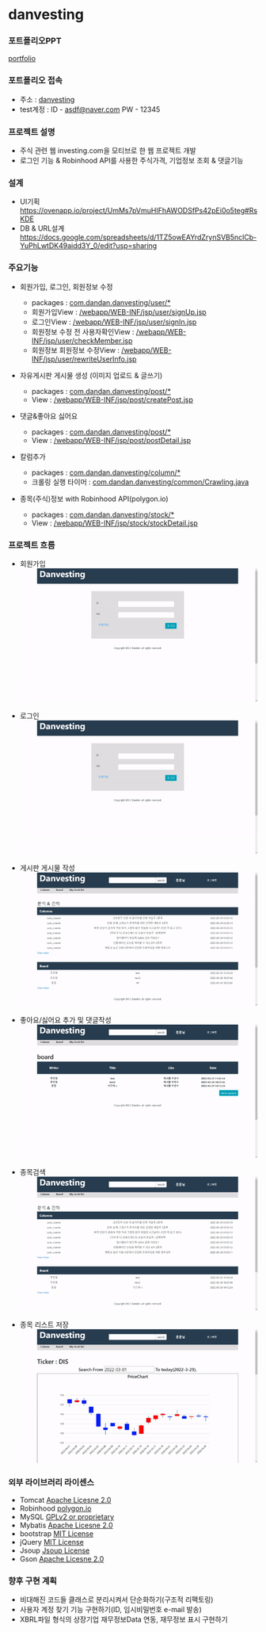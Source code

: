 # danvesting
### 포트폴리오PPT
[portfolio](portfolioPPT.pdf)

### 포트폴리오 접속
* 주소 : [danvesting](http://www.dandandevelop.com:8080/main)
* test계정 : ID - asdf@naver.com  PW - 12345

### 프로젝트 설명
* 주식 관련 웹 investing.com을 모티브로 한 웹 프로젝트 개발
* 로그인 기능 & Robinhood API를 사용한 주식가격, 기업정보 조회 & 댓글기능

### 설계
* UI기획
  https://ovenapp.io/project/UmMs7pVmuHIFhAWODSfPs42pEi0o5teg#RsKDE
* DB & URL설계
  https://docs.google.com/spreadsheets/d/1TZ5owEAYrdZrynSVB5nclCb-YuPhLwtDK49aidd3Y_0/edit?usp=sharing
  
### 주요기능
* 회원가입, 로그인, 회원정보 수정
  * packages : [com.dandan.danvesting/user/*](https://github.com/HSNURcat/danvesting/tree/master/src/main/java/com/dandan/danvesting/user)
  * 회원가입View : [/webapp/WEB-INF/jsp/user/signUp.jsp](https://github.com/HSNURcat/danvesting/blob/master/src/main/webapp/WEB-INF/jsp/user/signUp.jsp)
  * 로그인View : [/webapp/WEB-INF/jsp/user/signIn.jsp](https://github.com/HSNURcat/danvesting/blob/master/src/main/webapp/WEB-INF/jsp/user/signIn.jsp)
  * 회원정보 수정 전 사용자확인View : [/webapp/WEB-INF/jsp/user/checkMember.jsp](https://github.com/HSNURcat/danvesting/blob/master/src/main/webapp/WEB-INF/jsp/user/checkMember.jsp)
  * 회원정보 회원정보 수정View : [/webapp/WEB-INF/jsp/user/rewriteUserInfo.jsp](https://github.com/HSNURcat/danvesting/blob/master/src/main/webapp/WEB-INF/jsp/user/rewriteUserInfo.jsp)
  
* 자유게시판 게시물 생성 (이미지 업로드 & 글쓰기)
  * packages : [com.dandan.danvesting/post/*](https://github.com/HSNURcat/danvesting/tree/master/src/main/java/com/dandan/danvesting/post)
  * View : [/webapp/WEB-INF/jsp/post/createPost.jsp](https://github.com/HSNURcat/danvesting/blob/master/src/main/webapp/WEB-INF/jsp/post/createPost.jsp)

* 댓글&좋아요 싫어요
  * packages : [com.dandan.danvesting/post/*](https://github.com/HSNURcat/danvesting/tree/master/src/main/java/com/dandan/danvesting/post)
  * View : [/webapp/WEB-INF/jsp/post/postDetail.jsp](https://github.com/HSNURcat/danvesting/blob/master/src/main/webapp/WEB-INF/jsp/post/postDetail.jsp)

* 칼럼추가
  * packages : [com.dandan.danvesting/column/*](https://github.com/HSNURcat/danvesting/tree/master/src/main/java/com/dandan/danvesting/column)
  * 크롤링 실행 타이머 : [com.dandan.danvesting/common/Crawling.java](https://github.com/HSNURcat/danvesting/blob/master/src/main/java/com/dandan/danvesting/common/Crawling.java)
  
* 종목(주식)정보 with Robinhood API(polygon.io)
  * packages : [com.dandan.danvesting/stock/*](https://github.com/HSNURcat/danvesting/tree/master/src/main/java/com/dandan/danvesting/stock)
  * View : [/webapp/WEB-INF/jsp/stock/stockDetail.jsp](https://github.com/HSNURcat/danvesting/blob/master/src/main/webapp/WEB-INF/jsp/stock/stockDetail.jsp)

### 프로젝트 흐름
* 회원가입  
  ![signUp](demo/sign_up.gif)
 
* 로그인  
  ![signIn](demo/sign_in.gif)

* 게시판 게시물 작성  
  ![addPost](demo/add_post2.gif)

* 좋아요/싫어요 추가 및 댓글작성  
  ![likeHateComment](demo/like_hate_comment.gif)

* 종목검색  
  ![searchStock](demo/search_stock.gif)

* 종목 리스트 저장  
  ![addStockList](demo/add_stock_list.gif)

### 외부 라이브러리 라이센스
* Tomcat [Apache Licesne 2.0](https://www.apache.org/licenses/LICENSE-2.0)
* Robinhood [polygon.io](https://polygon.io/eula)
* MySQL [GPLv2 or proprietary](https://www.gnu.org/licenses/old-licenses/gpl-2.0.html)
* Mybatis [Apache Licesne 2.0](https://www.apache.org/licenses/LICENSE-2.0)
* bootstrap [MIT License](https://opensource.org/licenses/MIT)
* jQuery [MIT License](https://opensource.org/licenses/MIT)
* Jsoup [Jsoup License](https://jsoup.org/license)
* Gson [Apache Licesne 2.0](https://www.apache.org/licenses/LICENSE-2.0)

### 향후 구현 계획
* 비대해진 코드들 클래스로 분리시켜서 단순화하기(구조적 리팩토링)
* 사용자 계정 찾기 기능 구현하기(ID, 임시비밀번호 e-mail 발송)
* XBRL파일 형식의 상장기업 재무정보Data 연동, 재무정보 표시 구현하기
